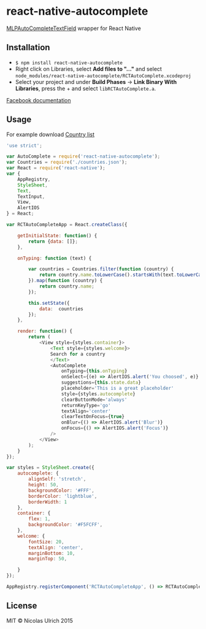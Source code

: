 # react-native-autocomplete
[MLPAutoCompleteTextField](https://github.com/EddyBorja/MLPAutoCompleteTextField) wrapper for React Native

## Installation

* `$ npm install react-native-autocomplete`
* Right click on Libraries, select **Add files to "…"** and select `node_modules/react-native-autocomplete/RCTAutoComplete.xcodeproj`
* Select your project and under **Build Phases** -> **Link Binary With Libraries**, press the + and select `libRCTAutoComplete.a`.

[Facebook documentation](https://facebook.github.io/react-native/docs/linking-libraries.html#content)

## Usage

For example download [Country list](https://gist.githubusercontent.com/Keeguon/2310008/raw/865a58f59b9db2157413e7d3d949914dbf5a237d/countries.json)

```js
'use strict';

var AutoComplete = require('react-native-autocomplete');
var Countries = require('./countries.json');
var React = require('react-native');
var {
    AppRegistry,
    StyleSheet,
    Text,
    TextInput,
    View,
    AlertIOS
} = React;

var RCTAutoCompleteApp = React.createClass({

    getInitialState: function() {
        return {data: []};
    },

    onTyping: function (text) {

        var countries = Countries.filter(function (country) {
            return country.name.toLowerCase().startsWith(text.toLowerCase())
        }).map(function (country) {
            return country.name;
        });

        this.setState({
            data:  countries
        });
    },

    render: function() {
        return (
            <View style={styles.container}>
                <Text style={styles.welcome}>
                Search for a country
                </Text>
                <AutoComplete
                    onTyping={this.onTyping}
                    onSelect={(e) => AlertIOS.alert('You choosed', e)}
                    suggestions={this.state.data}
                    placeholder='This is a great placeholder'
                    style={styles.autocomplete}
                    clearButtonMode='always'
                    returnKeyType='go'
                    textAlign='center'
                    clearTextOnFocus={true}
                    onBlur={() => AlertIOS.alert('Blur')}
                    onFocus={() => AlertIOS.alert('Focus')}
                />
            </View>
        );
    }
});

var styles = StyleSheet.create({
    autocomplete: {
        alignSelf: 'stretch',
        height: 50,
        backgroundColor: '#FFF',
        borderColor: 'lightblue',
        borderWidth: 1
    },
    container: {
        flex: 1,
        backgroundColor: '#F5FCFF',
    },
    welcome: {
        fontSize: 20,
        textAlign: 'center',
        marginBottom: 10,
        marginTop: 50,

    }
});

AppRegistry.registerComponent('RCTAutoCompleteApp', () => RCTAutoCompleteApp);
```

## License
MIT © Nicolas Ulrich 2015
